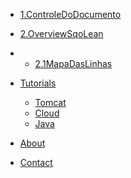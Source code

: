 <!-- docs/_sidebar.md -->





* [1.ControleDoDocumento](./ControleDoDocumento/controleDoDocumento_Index.md) 
* [2.OverviewSqoLean](./2.OverviewSQOLean/overviewSQOLean.md)
* -  [2.1MapaDasLinhas](./2.OverviewSQOLean/2.1.MapaDasLinhas/2.1.mapaDasLinhas.md)
* [Tutorials](./tutorials/index)
  * [Tomcat](./tutorials/tomcat/index)
  * [Cloud](./tutorials/cloud/index)
  * [Java](./tutorials/java/index)

* [About](./about/index)

* [Contact](./contact/index)

